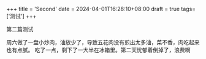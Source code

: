 +++
title = 'Second'
date = 2024-04-01T16:28:10+08:00
draft = true
tags=['测试']
+++

第二篇测试


周六做了一盘小炒肉，油放少了，导致五花肉没有煎出太多油，菜不香，肉吃起来也有点腻。
吃了一点，剩下了一大半在冰箱里。第二天忧郁着倒掉了，浪费啊